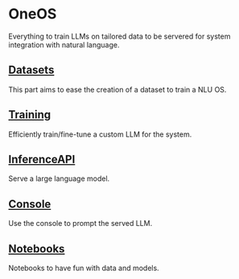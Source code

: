 # OneOS

Everything to train LLMs on tailored data to be servered for system integration with natural language.

## [Datasets](data/)

This part aims to ease the creation of a dataset to train a NLU OS.

## [Training](Trainer/)

Efficiently train/fine-tune a custom LLM for the system.

## [InferenceAPI](InferenceAPI/)

Serve a large language model.

## [Console](Console/)

Use the console to prompt the served LLM.

## [Notebooks](notebook/)

Notebooks to have fun with data and models.
